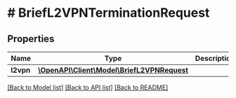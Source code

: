 # # BriefL2VPNTerminationRequest

## Properties

Name | Type | Description | Notes
------------ | ------------- | ------------- | -------------
**l2vpn** | [**\OpenAPI\Client\Model\BriefL2VPNRequest**](BriefL2VPNRequest.md) |  |

[[Back to Model list]](../../README.md#models) [[Back to API list]](../../README.md#endpoints) [[Back to README]](../../README.md)
